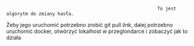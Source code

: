                                                             To jest algorytm do zmiany hasła.
Żeby jego uruchomić potrzebno zrobić git pull *link*,
dalej potrzebno uruchomić docker,
otwórzyć lokalhost w przeglondarce i zobaczyć jak to działa
